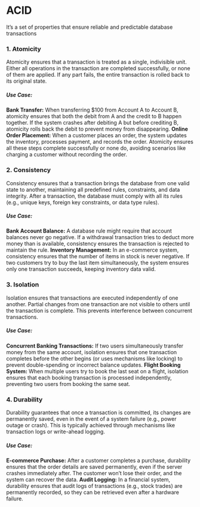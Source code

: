 # ACID

It’s a set of properties that ensure reliable and predictable database transactions

### 1. Atomicity

Atomicity ensures that a transaction is treated as a single, indivisible unit. Either all operations in the transaction are completed successfully, or none of them are applied. If any part fails, the entire transaction is rolled back to its original state.

##### Use Case:

**Bank Transfer:** When transferring $100 from Account A to Account B, atomicity ensures that both the debit from A and the credit to B happen together. If the system crashes after debiting A but before crediting B, atomicity rolls back the debit to prevent money from disappearing.
**Online Order Placement:** When a customer places an order, the system updates the inventory, processes payment, and records the order. Atomicity ensures all these steps complete successfully or none do, avoiding scenarios like charging a customer without recording the order.

### 2. Consistency

Consistency ensures that a transaction brings the database from one valid state to another, maintaining all predefined rules, constraints, and data integrity. After a transaction, the database must comply with all its rules (e.g., unique keys, foreign key constraints, or data type rules).

##### Use Case:

**Bank Account Balance:** A database rule might require that account balances never go negative. If a withdrawal transaction tries to deduct more money than is available, consistency ensures the transaction is rejected to maintain the rule.
**Inventory Management:** In an e-commerce system, consistency ensures that the number of items in stock is never negative. If two customers try to buy the last item simultaneously, the system ensures only one transaction succeeds, keeping inventory data valid.

### 3. Isolation

Isolation ensures that transactions are executed independently of one another. Partial changes from one transaction are not visible to others until the transaction is complete. This prevents interference between concurrent transactions.

##### Use Case:

**Concurrent Banking Transactions:** If two users simultaneously transfer money from the same account, isolation ensures that one transaction completes before the other begins (or uses mechanisms like locking) to prevent double-spending or incorrect balance updates.
**Flight Booking System:** When multiple users try to book the last seat on a flight, isolation ensures that each booking transaction is processed independently, preventing two users from booking the same seat.

### 4. Durability

Durability guarantees that once a transaction is committed, its changes are permanently saved, even in the event of a system failure (e.g., power outage or crash). This is typically achieved through mechanisms like transaction logs or write-ahead logging.

##### Use Case:

**E-commerce Purchase:** After a customer completes a purchase, durability ensures that the order details are saved permanently, even if the server crashes immediately after. The customer won’t lose their order, and the system can recover the data.
**Audit Logging:** In a financial system, durability ensures that audit logs of transactions (e.g., stock trades) are permanently recorded, so they can be retrieved even after a hardware failure.
